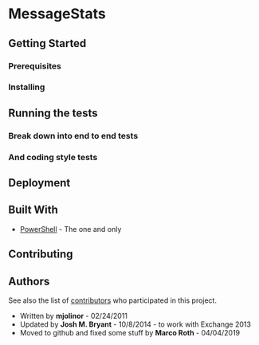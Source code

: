 # MessageStats



## Getting Started

### Prerequisites



### Installing




## Running the tests



### Break down into end to end tests





### And coding style tests


## Deployment



## Built With

* [PowerShell](https://docs.microsoft.com/en-us/powershell/) - The one and only

## Contributing




## Authors


See also the list of [contributors](https://github.com/msftmroth/MessageStats) who participated in this project.

* Written by **mjolinor** - 02/24/2011
* Updated by **Josh M. Bryant** - 10/8/2014 - to work with Exchange 2013
* Moved to github and fixed some stuff by **Marco Roth** - 04/04/2019 






